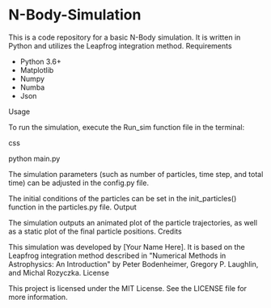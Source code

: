 # N-Body-Simulation

This is a code repository for a basic N-Body simulation. It is written in Python and utilizes the Leapfrog integration method.
Requirements

- Python 3.6+
- Matplotlib
- Numpy
- Numba
- Json
    
Usage

To run the simulation, execute the Run_sim function file in the terminal:

css

python main.py

The simulation parameters (such as number of particles, time step, and total time) can be adjusted in the config.py file.

The initial conditions of the particles can be set in the init_particles() function in the particles.py file.
Output

The simulation outputs an animated plot of the particle trajectories, as well as a static plot of the final particle positions.
Credits

This simulation was developed by [Your Name Here]. It is based on the Leapfrog integration method described in "Numerical Methods in Astrophysics: An Introduction" by Peter Bodenheimer, Gregory P. Laughlin, and Michal Rozyczka.
License

This project is licensed under the MIT License. See the LICENSE file for more information.
